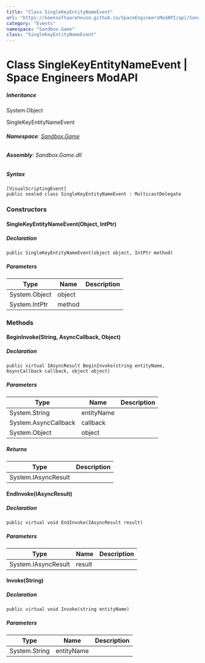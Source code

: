 ```yaml
---
title: "Class SingleKeyEntityNameEvent"
url: "https://keensoftwarehouse.github.io/SpaceEngineersModAPI/api/Sandbox.Game.SingleKeyEntityNameEvent.html"
category: "Events"
namespace: "Sandbox.Game"
class: "SingleKeyEntityNameEvent"
---
```


# Class SingleKeyEntityNameEvent | Space Engineers ModAPI

##### Inheritance

System.Object

SingleKeyEntityNameEvent

###### **Namespace**: [Sandbox.Game](https://keensoftwarehouse.github.io/SpaceEngineersModAPI/api/Sandbox.Game.html)

###### **Assembly**: Sandbox.Game.dll

##### Syntax

```
[VisualScriptingEvent]
public sealed class SingleKeyEntityNameEvent : MulticastDelegate
```

### Constructors

#### SingleKeyEntityNameEvent(Object, IntPtr)

##### Declaration

```
public SingleKeyEntityNameEvent(object object, IntPtr method)
```

##### Parameters

| Type | Name | Description |
| --- | --- | --- |
| System.Object | object |     |
| System.IntPtr | method |     |

### Methods

#### BeginInvoke(String, AsyncCallback, Object)

##### Declaration

```
public virtual IAsyncResult BeginInvoke(string entityName, AsyncCallback callback, object object)
```

##### Parameters

| Type | Name | Description |
| --- | --- | --- |
| System.String | entityName |     |
| System.AsyncCallback | callback |     |
| System.Object | object |     |

##### Returns

| Type | Description |
| --- | --- |
| System.IAsyncResult |     |

#### EndInvoke(IAsyncResult)

##### Declaration

```
public virtual void EndInvoke(IAsyncResult result)
```

##### Parameters

| Type | Name | Description |
| --- | --- | --- |
| System.IAsyncResult | result |     |

#### Invoke(String)

##### Declaration

```
public virtual void Invoke(string entityName)
```

##### Parameters

| Type | Name | Description |
| --- | --- | --- |
| System.String | entityName |     |